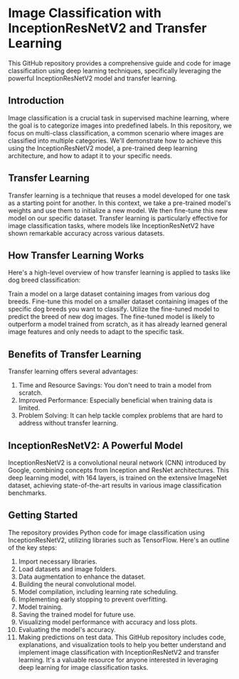 # Image Classification with InceptionResNetV2 and Transfer Learning

This GitHub repository provides a comprehensive guide and code for image classification using deep learning techniques, specifically leveraging the powerful InceptionResNetV2 model and transfer learning.
## Introduction
Image classification is a crucial task in supervised machine learning, where the goal is to categorize images into predefined labels. In this repository, we focus on multi-class classification, a common scenario where images are classified into multiple categories. We'll demonstrate how to achieve this using the InceptionResNetV2 model, a pre-trained deep learning architecture, and how to adapt it to your specific needs.

## Transfer Learning
Transfer learning is a technique that reuses a model developed for one task as a starting point for another. In this context, we take a pre-trained model's weights and use them to initialize a new model. We then fine-tune this new model on our specific dataset. Transfer learning is particularly effective for image classification tasks, where models like InceptionResNetV2 have shown remarkable accuracy across various datasets.

## How Transfer Learning Works
Here's a high-level overview of how transfer learning is applied to tasks like dog breed classification:

Train a model on a large dataset containing images from various dog breeds.
Fine-tune this model on a smaller dataset containing images of the specific dog breeds you want to classify.
Utilize the fine-tuned model to predict the breed of new dog images.
The fine-tuned model is likely to outperform a model trained from scratch, as it has already learned general image features and only needs to adapt to the specific task.

## Benefits of Transfer Learning
Transfer learning offers several advantages:

1. Time and Resource Savings: You don't need to train a model from scratch.
2. Improved Performance: Especially beneficial when training data is limited.
3. Problem Solving: It can help tackle complex problems that are hard to address without transfer learning.

## InceptionResNetV2: A Powerful Model
InceptionResNetV2 is a convolutional neural network (CNN) introduced by Google, combining concepts from Inception and ResNet architectures. This deep learning model, with 164 layers, is trained on the extensive ImageNet dataset, achieving state-of-the-art results in various image classification benchmarks.

## Getting Started
The repository provides Python code for image classification using InceptionResNetV2, utilizing libraries such as TensorFlow. Here's an outline of the key steps:

1. Import necessary libraries.
2. Load datasets and image folders.
3. Data augmentation to enhance the dataset.
4. Building the neural convolutional model.
5. Model compilation, including learning rate scheduling.
6. Implementing early stopping to prevent overfitting.
7. Model training.
8. Saving the trained model for future use.
9. Visualizing model performance with accuracy and loss plots.
10. Evaluating the model's accuracy.
11. Making predictions on test data.
This GitHub repository includes code, explanations, and visualization tools to help you better understand and implement image classification with InceptionResNetV2 and transfer learning. It's a valuable resource for anyone interested in leveraging deep learning for image classification tasks.
